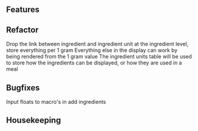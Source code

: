 ## Features

## Refactor
Drop the link between ingredient and ingredient unit at the ingredient level, store everything per 1 gram
    Everything else in the display can work by being rendered from the 1 gram value
    The ingredient units table will be used to store how the ingredients can be displayed, or how they are used in a meal

## Bugfixes
Input floats to macro's in add ingredients

## Housekeeping